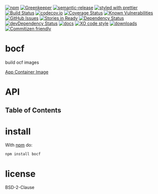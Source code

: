 [![npm](https://img.shields.io/npm/v/bocf.svg)](https://www.npmjs.com/package/bocf)
[![Greenkeeper](https://badges.greenkeeper.io/arlac77/bocf.svg)](https://greenkeeper.io/)
[![semantic-release](https://img.shields.io/badge/%20%20%F0%9F%93%A6%F0%9F%9A%80-semantic--release-e10079.svg)](https://github.com/arlac77/bocf)
[![styled with prettier](https://img.shields.io/badge/styled_with-prettier-ff69b4.svg)](https://github.com/prettier/prettier)
[![Build Status](https://secure.travis-ci.org/arlac77/bocf.png)](http://travis-ci.org/arlac77/bocf)
[![codecov.io](http://codecov.io/github/arlac77/bocf/coverage.svg?branch=master)](http://codecov.io/github/arlac77/bocf?branch=master)
[![Coverage Status](https://coveralls.io/repos/arlac77/bocf/badge.svg)](https://coveralls.io/r/arlac77/bocf)
[![Known Vulnerabilities](https://snyk.io/test/github/arlac77/bocf/badge.svg)](https://snyk.io/test/github/arlac77/bocf)
[![GitHub Issues](https://img.shields.io/github/issues/arlac77/bocf.svg?style=flat-square)](https://github.com/arlac77/bocf/issues)
[![Stories in Ready](https://badge.waffle.io/arlac77/bocf.svg?label=ready&title=Ready)](http://waffle.io/arlac77/bocf)
[![Dependency Status](https://david-dm.org/arlac77/bocf.svg)](https://david-dm.org/arlac77/bocf)
[![devDependency Status](https://david-dm.org/arlac77/bocf/dev-status.svg)](https://david-dm.org/arlac77/bocf#info=devDependencies)
[![docs](http://inch-ci.org/github/arlac77/bocf.svg?branch=master)](http://inch-ci.org/github/arlac77/bocf)
[![XO code style](https://img.shields.io/badge/code_style-XO-5ed9c7.svg)](https://github.com/sindresorhus/xo)
[![downloads](http://img.shields.io/npm/dm/bocf.svg?style=flat-square)](https://npmjs.org/package/bocf)
[![Commitizen friendly](https://img.shields.io/badge/commitizen-friendly-brightgreen.svg)](http://commitizen.github.io/cz-cli/)

# bocf

build ocf images

[App Container Image](https://github.com/appc/spec/blob/master/spec/aci.md)

# API

<!-- Generated by documentation.js. Update this documentation by updating the source code. -->

## Table of Contents

# install

With [npm](http://npmjs.org) do:

```shell
npm install bocf
```

# license

BSD-2-Clause
